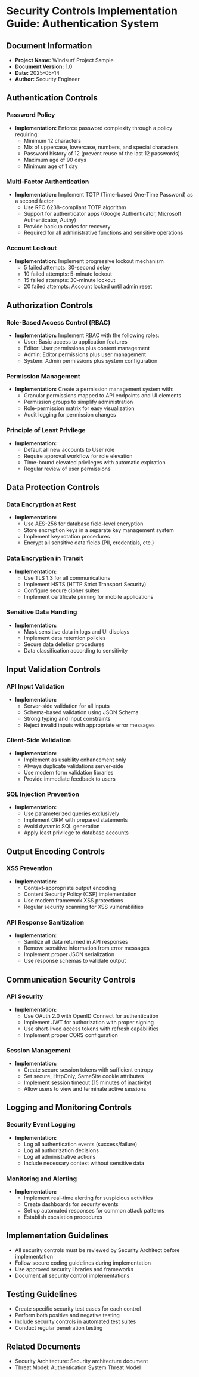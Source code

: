 # Security Controls Implementation Guide: Authentication System

## Document Information
- **Project Name:** Windsurf Project Sample  
- **Document Version:** 1.0  
- **Date:** 2025-05-14  
- **Author:** Security Engineer

## Authentication Controls

### Password Policy
- **Implementation:** Enforce password complexity through a policy requiring:
  - Minimum 12 characters
  - Mix of uppercase, lowercase, numbers, and special characters
  - Password history of 12 (prevent reuse of the last 12 passwords)
  - Maximum age of 90 days
  - Minimum age of 1 day

### Multi-Factor Authentication
- **Implementation:** Implement TOTP (Time-based One-Time Password) as a second factor
  - Use RFC 6238-compliant TOTP algorithm
  - Support for authenticator apps (Google Authenticator, Microsoft Authenticator, Authy)
  - Provide backup codes for recovery
  - Required for all administrative functions and sensitive operations

### Account Lockout
- **Implementation:** Implement progressive lockout mechanism
  - 5 failed attempts: 30-second delay
  - 10 failed attempts: 5-minute lockout
  - 15 failed attempts: 30-minute lockout
  - 20 failed attempts: Account locked until admin reset

## Authorization Controls

### Role-Based Access Control (RBAC)
- **Implementation:** Implement RBAC with the following roles:
  - User: Basic access to application features
  - Editor: User permissions plus content management
  - Admin: Editor permissions plus user management
  - System: Admin permissions plus system configuration

### Permission Management
- **Implementation:** Create a permission management system with:
  - Granular permissions mapped to API endpoints and UI elements
  - Permission groups to simplify administration
  - Role-permission matrix for easy visualization
  - Audit logging for permission changes

### Principle of Least Privilege
- **Implementation:** 
  - Default all new accounts to User role
  - Require approval workflow for role elevation
  - Time-bound elevated privileges with automatic expiration
  - Regular review of user permissions

## Data Protection Controls

### Data Encryption at Rest
- **Implementation:**
  - Use AES-256 for database field-level encryption
  - Store encryption keys in a separate key management system
  - Implement key rotation procedures
  - Encrypt all sensitive data fields (PII, credentials, etc.)

### Data Encryption in Transit
- **Implementation:**
  - Use TLS 1.3 for all communications
  - Implement HSTS (HTTP Strict Transport Security)
  - Configure secure cipher suites
  - Implement certificate pinning for mobile applications

### Sensitive Data Handling
- **Implementation:**
  - Mask sensitive data in logs and UI displays
  - Implement data retention policies
  - Secure data deletion procedures
  - Data classification according to sensitivity

## Input Validation Controls

### API Input Validation
- **Implementation:**
  - Server-side validation for all inputs
  - Schema-based validation using JSON Schema
  - Strong typing and input constraints
  - Reject invalid inputs with appropriate error messages

### Client-Side Validation
- **Implementation:**
  - Implement as usability enhancement only
  - Always duplicate validations server-side
  - Use modern form validation libraries
  - Provide immediate feedback to users

### SQL Injection Prevention
- **Implementation:**
  - Use parameterized queries exclusively
  - Implement ORM with prepared statements
  - Avoid dynamic SQL generation
  - Apply least privilege to database accounts

## Output Encoding Controls

### XSS Prevention
- **Implementation:**
  - Context-appropriate output encoding
  - Content Security Policy (CSP) implementation
  - Use modern framework XSS protections
  - Regular security scanning for XSS vulnerabilities

### API Response Sanitization
- **Implementation:**
  - Sanitize all data returned in API responses
  - Remove sensitive information from error messages
  - Implement proper JSON serialization
  - Use response schemas to validate output

## Communication Security Controls

### API Security
- **Implementation:**
  - Use OAuth 2.0 with OpenID Connect for authentication
  - Implement JWT for authorization with proper signing
  - Use short-lived access tokens with refresh capabilities
  - Implement proper CORS configuration

### Session Management
- **Implementation:**
  - Create secure session tokens with sufficient entropy
  - Set secure, HttpOnly, SameSite cookie attributes
  - Implement session timeout (15 minutes of inactivity)
  - Allow users to view and terminate active sessions

## Logging and Monitoring Controls

### Security Event Logging
- **Implementation:**
  - Log all authentication events (success/failure)
  - Log all authorization decisions
  - Log all administrative actions
  - Include necessary context without sensitive data

### Monitoring and Alerting
- **Implementation:**
  - Implement real-time alerting for suspicious activities
  - Create dashboards for security events
  - Set up automated responses for common attack patterns
  - Establish escalation procedures

## Implementation Guidelines

- All security controls must be reviewed by Security Architect before implementation
- Follow secure coding guidelines during implementation
- Use approved security libraries and frameworks
- Document all security control implementations

## Testing Guidelines

- Create specific security test cases for each control
- Perform both positive and negative testing
- Include security controls in automated test suites
- Conduct regular penetration testing

## Related Documents
- Security Architecture: Security architecture document
- Threat Model: Authentication System Threat Model
